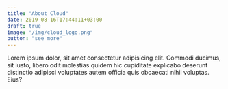 ```yaml
---
title: "About Cloud"
date: 2019-08-16T17:44:11+03:00
draft: true
image: "/img/cloud_logo.png"
button: "see more"
---
```

Lorem ipsum dolor, sit amet consectetur adipisicing elit.
Commodi ducimus, sit iusto, libero odit molestias quidem hic
cupiditate explicabo deserunt distinctio adipisci voluptates
autem officia quis obcaecati nihil voluptas. Eius?
